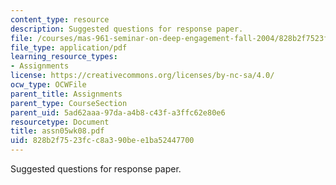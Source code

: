 ```yaml
---
content_type: resource
description: Suggested questions for response paper.
file: /courses/mas-961-seminar-on-deep-engagement-fall-2004/828b2f7523fcc8a390bee1ba52447700_assn05wk08.pdf
file_type: application/pdf
learning_resource_types:
- Assignments
license: https://creativecommons.org/licenses/by-nc-sa/4.0/
ocw_type: OCWFile
parent_title: Assignments
parent_type: CourseSection
parent_uid: 5ad62aaa-97da-a4b8-c43f-a3ffc62e80e6
resourcetype: Document
title: assn05wk08.pdf
uid: 828b2f75-23fc-c8a3-90be-e1ba52447700
---
```

Suggested questions for response paper.
